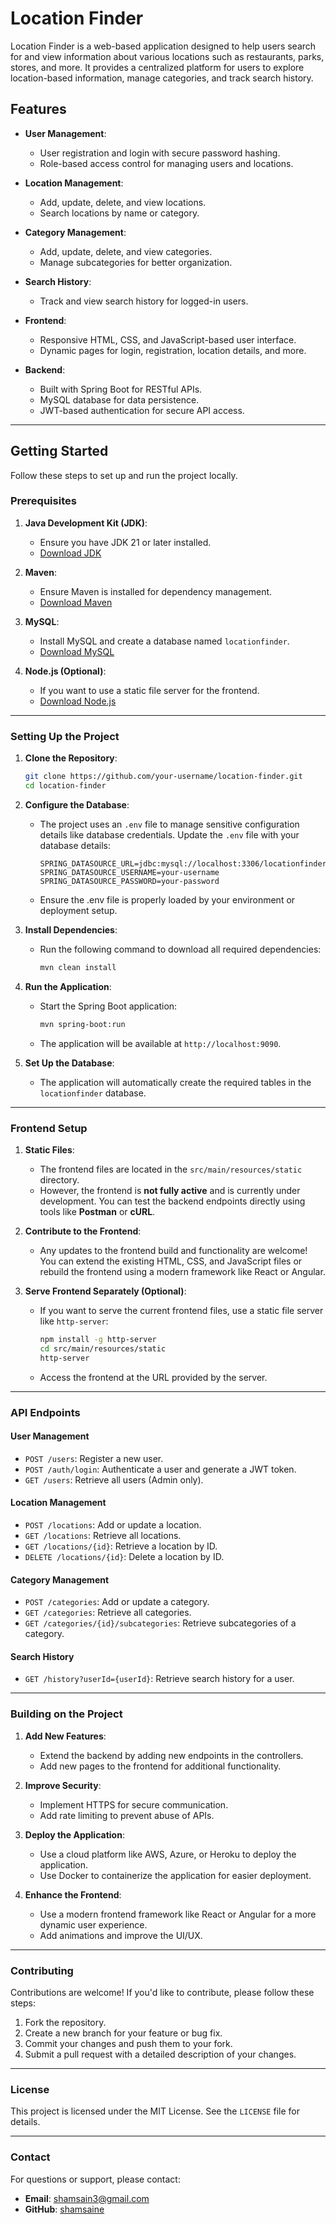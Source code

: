 # Location Finder

Location Finder is a web-based application designed to help users search for and view information about various locations such as restaurants, parks, stores, and more. It provides a centralized platform for users to explore location-based information, manage categories, and track search history.

## Features

- **User Management**: 
  - User registration and login with secure password hashing.
  - Role-based access control for managing users and locations.

- **Location Management**:
  - Add, update, delete, and view locations.
  - Search locations by name or category.

- **Category Management**:
  - Add, update, delete, and view categories.
  - Manage subcategories for better organization.

- **Search History**:
  - Track and view search history for logged-in users.

- **Frontend**:
  - Responsive HTML, CSS, and JavaScript-based user interface.
  - Dynamic pages for login, registration, location details, and more.

- **Backend**:
  - Built with Spring Boot for RESTful APIs.
  - MySQL database for data persistence.
  - JWT-based authentication for secure API access.

---

## Getting Started

Follow these steps to set up and run the project locally.

### Prerequisites

1. **Java Development Kit (JDK)**:
   - Ensure you have JDK 21 or later installed.
   - [Download JDK](https://www.oracle.com/java/technologies/javase-downloads.html)

2. **Maven**:
   - Ensure Maven is installed for dependency management.
   - [Download Maven](https://maven.apache.org/download.cgi)

3. **MySQL**:
   - Install MySQL and create a database named `locationfinder`.
   - [Download MySQL](https://dev.mysql.com/downloads/)

4. **Node.js (Optional)**:
   - If you want to use a static file server for the frontend.
   - [Download Node.js](https://nodejs.org/)

---

### Setting Up the Project

1. **Clone the Repository**:
   ```bash
   git clone https://github.com/your-username/location-finder.git
   cd location-finder
   ```

2. **Configure the Database**:
   - The project uses an `.env` file to manage sensitive configuration details like database credentials. Update the `.env` file with your database details:
     ```properties
     SPRING_DATASOURCE_URL=jdbc:mysql://localhost:3306/locationfinder
     SPRING_DATASOURCE_USERNAME=your-username
     SPRING_DATASOURCE_PASSWORD=your-password
     ```
   - Ensure the .env file is properly loaded by your environment or deployment setup.

3. **Install Dependencies**:
   - Run the following command to download all required dependencies:
     ```bash
     mvn clean install
     ```

4. **Run the Application**:
   - Start the Spring Boot application:
     ```bash
     mvn spring-boot:run
     ```
   - The application will be available at `http://localhost:9090`.

5. **Set Up the Database**:
   - The application will automatically create the required tables in the `locationfinder` database.

---

### Frontend Setup

1. **Static Files**:
   - The frontend files are located in the `src/main/resources/static` directory.
   - However, the frontend is **not fully active** and is currently under development. You can test the backend endpoints directly using tools like **Postman** or **cURL**.

2. **Contribute to the Frontend**:
   - Any updates to the frontend build and functionality are welcome! You can extend the existing HTML, CSS, and JavaScript files or rebuild the frontend using a modern framework like React or Angular.

3. **Serve Frontend Separately (Optional)**:
   - If you want to serve the current frontend files, use a static file server like `http-server`:
     ```bash
     npm install -g http-server
     cd src/main/resources/static
     http-server
     ```
   - Access the frontend at the URL provided by the server.

---

### API Endpoints

#### **User Management**
- `POST /users`: Register a new user.
- `POST /auth/login`: Authenticate a user and generate a JWT token.
- `GET /users`: Retrieve all users (Admin only).

#### **Location Management**
- `POST /locations`: Add or update a location.
- `GET /locations`: Retrieve all locations.
- `GET /locations/{id}`: Retrieve a location by ID.
- `DELETE /locations/{id}`: Delete a location by ID.

#### **Category Management**
- `POST /categories`: Add or update a category.
- `GET /categories`: Retrieve all categories.
- `GET /categories/{id}/subcategories`: Retrieve subcategories of a category.

#### **Search History**
- `GET /history?userId={userId}`: Retrieve search history for a user.

---

### Building on the Project

1. **Add New Features**:
   - Extend the backend by adding new endpoints in the controllers.
   - Add new pages to the frontend for additional functionality.

2. **Improve Security**:
   - Implement HTTPS for secure communication.
   - Add rate limiting to prevent abuse of APIs.

3. **Deploy the Application**:
   - Use a cloud platform like AWS, Azure, or Heroku to deploy the application.
   - Use Docker to containerize the application for easier deployment.

4. **Enhance the Frontend**:
   - Use a modern frontend framework like React or Angular for a more dynamic user experience.
   - Add animations and improve the UI/UX.

---

### Contributing

Contributions are welcome! If you'd like to contribute, please follow these steps:

1. Fork the repository.
2. Create a new branch for your feature or bug fix.
3. Commit your changes and push them to your fork.
4. Submit a pull request with a detailed description of your changes.

---

### License

This project is licensed under the MIT License. See the `LICENSE` file for details.

---

### Contact

For questions or support, please contact:
- **Email**: shamsain3@gmail.com
- **GitHub**: [shamsaine](https://github.com/shamsaine)

